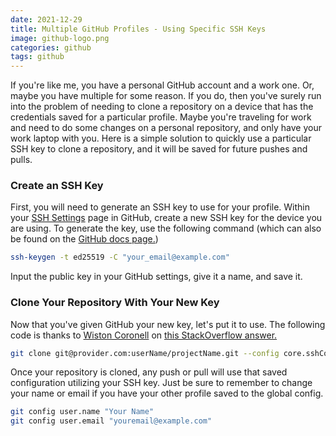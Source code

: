 ```yaml
---
date: 2021-12-29
title: Multiple GitHub Profiles - Using Specific SSH Keys
image: github-logo.png
categories: github
tags: github
---
```


If you're like me, you have a personal GitHub account and a work 
one.  Or, maybe you have multiple for some reason.  If you do, 
then you've surely run into the problem of needing to clone
a repository on a device that has the credentials saved for a 
particular profile.  Maybe you're traveling for work and need
to do some changes on a personal repository, and only have your
work laptop with you.  Here is a simple solution to quickly
use a particular SSH key to clone a repository, and it will be
saved for future pushes and pulls.

### Create an SSH Key

First, you will need to generate an SSH key to use for your profile.
Within your [SSH Settings](https://github.com/settings/keys) page
in GitHub, create a new SSH key for the device you are using.
To generate the key, use the following command (which can also
be found on the [GitHub docs page.](https://docs.github.com/en/authentication/connecting-to-github-with-ssh/generating-a-new-ssh-key-and-adding-it-to-the-ssh-agent))

```bash
ssh-keygen -t ed25519 -C "your_email@example.com"
```

Input the public key in your GitHub settings, give it a name, and
save it.

### Clone Your Repository With Your New Key

Now that you've given GitHub your new key, let's put it to use.
The following code is thanks to [Wiston Coronell](https://stackoverflow.com/users/971565/wiston-coronell)
on [this StackOverflow answer.](https://stackoverflow.com/a/59074070)

```bash
git clone git@provider.com:userName/projectName.git --config core.sshCommand="ssh -i ~/location/to/private_ssh_key"
```

Once your repository is cloned, any push or pull will use that saved
configuration utilizing your SSH key.  Just be sure to remember
to change your name or email if you have your other profile saved
to the global config.

```bash
git config user.name "Your Name"
git config user.email "youremail@example.com"
```
